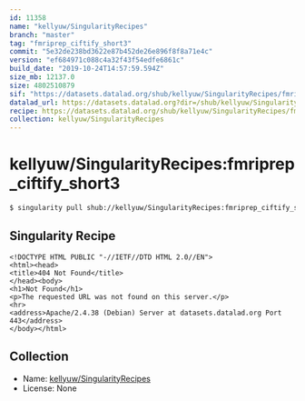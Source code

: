 ```yaml
---
id: 11358
name: "kellyuw/SingularityRecipes"
branch: "master"
tag: "fmriprep_ciftify_short3"
commit: "5e32de238bd3622e87b452de26e896f8f8a71e4c"
version: "ef684971c088c4a32f43f54edfe6861c"
build_date: "2019-10-24T14:57:59.594Z"
size_mb: 12137.0
size: 4802510879
sif: "https://datasets.datalad.org/shub/kellyuw/SingularityRecipes/fmriprep_ciftify_short3/2019-10-24-5e32de23-ef684971/ef684971c088c4a32f43f54edfe6861c.sif"
datalad_url: https://datasets.datalad.org?dir=/shub/kellyuw/SingularityRecipes/fmriprep_ciftify_short3/2019-10-24-5e32de23-ef684971/
recipe: https://datasets.datalad.org/shub/kellyuw/SingularityRecipes/fmriprep_ciftify_short3/2019-10-24-5e32de23-ef684971/Singularity
collection: kellyuw/SingularityRecipes
---
```


# kellyuw/SingularityRecipes:fmriprep_ciftify_short3

```bash
$ singularity pull shub://kellyuw/SingularityRecipes:fmriprep_ciftify_short3
```

## Singularity Recipe

```singularity
<!DOCTYPE HTML PUBLIC "-//IETF//DTD HTML 2.0//EN">
<html><head>
<title>404 Not Found</title>
</head><body>
<h1>Not Found</h1>
<p>The requested URL was not found on this server.</p>
<hr>
<address>Apache/2.4.38 (Debian) Server at datasets.datalad.org Port 443</address>
</body></html>
```

## Collection

 - Name: [kellyuw/SingularityRecipes](https://github.com/kellyuw/SingularityRecipes)
 - License: None

